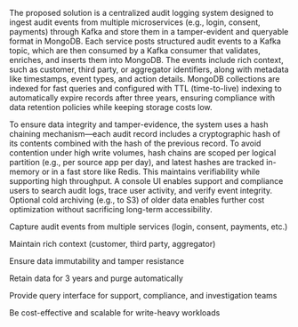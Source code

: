 The proposed solution is a centralized audit logging system designed to ingest audit events from multiple microservices (e.g., login, consent, payments) through Kafka and store them in a tamper-evident and queryable format in MongoDB. Each service posts structured audit events to a Kafka topic, which are then consumed by a Kafka consumer that validates, enriches, and inserts them into MongoDB. The events include rich context, such as customer, third party, or aggregator identifiers, along with metadata like timestamps, event types, and action details. MongoDB collections are indexed for fast queries and configured with TTL (time-to-live) indexing to automatically expire records after three years, ensuring compliance with data retention policies while keeping storage costs low.

To ensure data integrity and tamper-evidence, the system uses a hash chaining mechanism—each audit record includes a cryptographic hash of its contents combined with the hash of the previous record. To avoid contention under high write volumes, hash chains are scoped per logical partition (e.g., per source app per day), and latest hashes are tracked in-memory or in a fast store like Redis. This maintains verifiability while supporting high throughput. A console UI enables support and compliance users to search audit logs, trace user activity, and verify event integrity. Optional cold archiving (e.g., to S3) of older data enables further cost optimization without sacrificing long-term accessibility.

Capture audit events from multiple services (login, consent, payments, etc.)

Maintain rich context (customer, third party, aggregator)

Ensure data immutability and tamper resistance

Retain data for 3 years and purge automatically

Provide query interface for support, compliance, and investigation teams

Be cost-effective and scalable for write-heavy workloads
